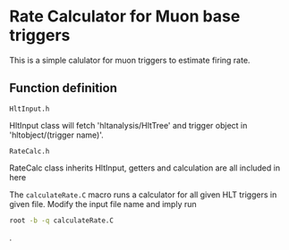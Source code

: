 # Rate Calculator for Muon base triggers

This is a simple calulator for muon triggers to estimate firing rate.

## Function definition


```
HltInput.h
```
HltInput class will fetch 'hltanalysis/HltTree' and trigger object in 'hltobject/(trigger name)'.

```
RateCalc.h
```
RateCalc class inherits HltInput, getters and calculation are all included in here

The `calculateRate.C` macro runs a calculator for all given HLT triggers in given file. Modify the input file name and imply run

```bash
root -b -q calculateRate.C
```
.

